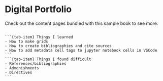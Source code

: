 # Digital Portfolio

Check out the content pages bundled with this sample book to see more.

```{tableofcontents}
```

````{tab-set}
```{tab-item} Things I learned
- How to make grids
- How to create bibliographies and cite sources
- How to add metadata cell tags to jupyter notebook cells in VSCode
```
```{tab-item} Things I found difficult
- References/bibliographies
- Admonishments
- Directives
```
````
